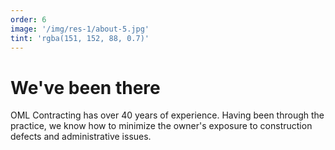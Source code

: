 ```yaml
---
order: 6
image: '/img/res-1/about-5.jpg'
tint: 'rgba(151, 152, 88, 0.7)'
---
```


# We've been there

OML Contracting has over 40 years of experience. Having been through the practice, we know how to minimize the owner's exposure to construction defects and administrative issues.